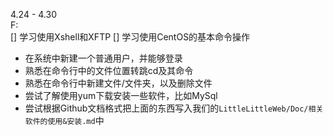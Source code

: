 4.24 - 4.30  
F:  
[] 学习使用Xshell和XFTP
[] 学习使用CentOS的基本命令操作
  - 在系统中新建一个普通用户，并能够登录
  - 熟悉在命令行中的文件位置转跳cd及其命令
  - 熟悉在命令行中新建文件/文件夹，以及删除文件
  - 尝试了解使用yum下载安装一些软件，比如MySql
  - 尝试根据Github文档格式把上面的东西写入我们的`LittleLittleWeb/Doc/相关软件的使用&安装.md`中
